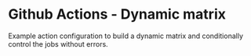 # Github Actions - Dynamic matrix

Example action configuration to build a dynamic matrix and conditionally control the jobs without errors.
